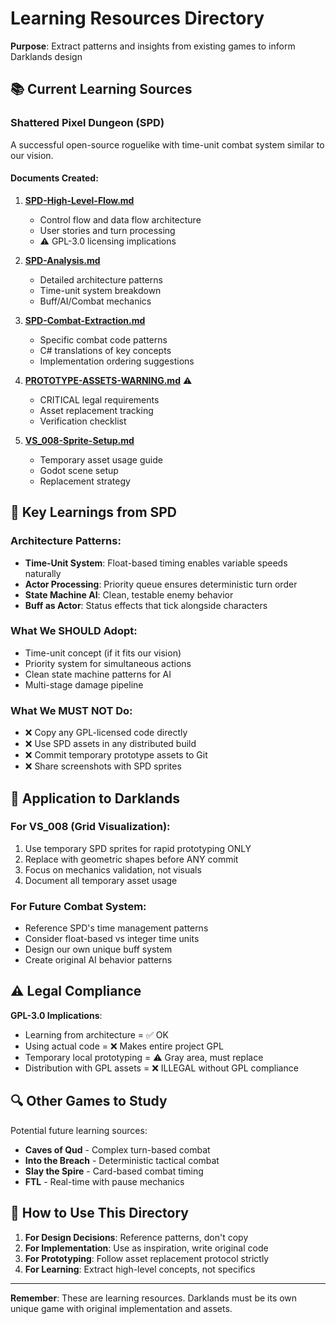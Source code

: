 # Learning Resources Directory

**Purpose**: Extract patterns and insights from existing games to inform Darklands design

## 📚 Current Learning Sources

### Shattered Pixel Dungeon (SPD)
A successful open-source roguelike with time-unit combat system similar to our vision.

#### Documents Created:

1. **[SPD-High-Level-Flow.md](./SPD-High-Level-Flow.md)**
   - Control flow and data flow architecture
   - User stories and turn processing
   - ⚠️ GPL-3.0 licensing implications

2. **[SPD-Analysis.md](./SPD-Analysis.md)**
   - Detailed architecture patterns
   - Time-unit system breakdown
   - Buff/AI/Combat mechanics

3. **[SPD-Combat-Extraction.md](./SPD-Combat-Extraction.md)**
   - Specific combat code patterns
   - C# translations of key concepts
   - Implementation ordering suggestions

4. **[PROTOTYPE-ASSETS-WARNING.md](./PROTOTYPE-ASSETS-WARNING.md)** ⚠️
   - CRITICAL legal requirements
   - Asset replacement tracking
   - Verification checklist

5. **[VS_008-Sprite-Setup.md](./VS_008-Sprite-Setup.md)**
   - Temporary asset usage guide
   - Godot scene setup
   - Replacement strategy

## 🎯 Key Learnings from SPD

### Architecture Patterns:
- **Time-Unit System**: Float-based timing enables variable speeds naturally
- **Actor Processing**: Priority queue ensures deterministic turn order
- **State Machine AI**: Clean, testable enemy behavior
- **Buff as Actor**: Status effects that tick alongside characters

### What We SHOULD Adopt:
- Time-unit concept (if it fits our vision)
- Priority system for simultaneous actions
- Clean state machine patterns for AI
- Multi-stage damage pipeline

### What We MUST NOT Do:
- ❌ Copy any GPL-licensed code directly
- ❌ Use SPD assets in any distributed build
- ❌ Commit temporary prototype assets to Git
- ❌ Share screenshots with SPD sprites

## 📐 Application to Darklands

### For VS_008 (Grid Visualization):
1. Use temporary SPD sprites for rapid prototyping ONLY
2. Replace with geometric shapes before ANY commit
3. Focus on mechanics validation, not visuals
4. Document all temporary asset usage

### For Future Combat System:
- Reference SPD's time management patterns
- Consider float-based vs integer time units
- Design our own unique buff system
- Create original AI behavior patterns

## ⚠️ Legal Compliance

**GPL-3.0 Implications**:
- Learning from architecture = ✅ OK
- Using actual code = ❌ Makes entire project GPL
- Temporary local prototyping = ⚠️ Gray area, must replace
- Distribution with GPL assets = ❌ ILLEGAL without GPL compliance

## 🔍 Other Games to Study

Potential future learning sources:
- **Caves of Qud** - Complex turn-based combat
- **Into the Breach** - Deterministic tactical combat
- **Slay the Spire** - Card-based combat timing
- **FTL** - Real-time with pause mechanics

## 📝 How to Use This Directory

1. **For Design Decisions**: Reference patterns, don't copy
2. **For Implementation**: Use as inspiration, write original code
3. **For Prototyping**: Follow asset replacement protocol strictly
4. **For Learning**: Extract high-level concepts, not specifics

---

**Remember**: These are learning resources. Darklands must be its own unique game with original implementation and assets.